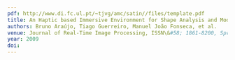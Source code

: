 ```yaml
---
pdf: http://www.di.fc.ul.pt/~tjvg/amc/satin//files/template.pdf
title: An Haptic based Immersive Environment for Shape Analysis and Modeling
authors: Bruno Araújo, Tiago Guerreiro, Manuel João Fonseca, et al.
venue: Journal of Real-Time Image Processing, ISSN\&#58; 1861-8200, Springer. Special Issue on Improving Display and Rendering Technology for Virtual Environments. Eds. João António Madeiras Pereira and Pedro Santos, October, 2009
year: 2009
doi: 
---
```

